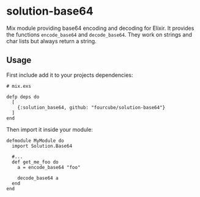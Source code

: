 solution-base64
===============

Mix module providing base64 encoding and decoding for Elixir. It provides the functions `encode_base64` and `decode_base64`. They work on strings and char lists but always return a string.

Usage
-----

First include add it to your projects dependencies:

```
# mix.exs

defp deps do
  [     
    {:solution_base64, github: "fourcube/solution-base64"}     
  ]
end
```

Then import it inside your module:

```
defmodule MyModule do
  import Solution.Base64

  #...
  def get_me_foo do
    a = encode_base64 "foo"

    decode_base64 a
  end
end



